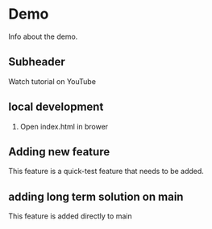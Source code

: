 # Demo

Info about the demo.

## Subheader

Watch tutorial on YouTube

## local development

1. Open index.html in brower

## Adding new feature

This feature is a quick-test feature that needs to be added.

## adding long term solution on main

This feature is added directly to main


